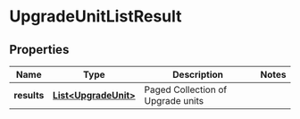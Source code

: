 # UpgradeUnitListResult

## Properties
Name | Type | Description | Notes
------------ | ------------- | ------------- | -------------
**results** | [**List&lt;UpgradeUnit&gt;**](UpgradeUnit.md) | Paged Collection of Upgrade units | 
